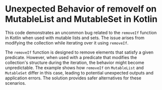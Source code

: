 # Unexpected Behavior of removeIf on MutableList and MutableSet in Kotlin

This code demonstrates an uncommon bug related to the `removeIf` function in Kotlin when used with mutable lists and sets.  The issue arises from modifying the collection while iterating over it using `removeIf`.

The `removeIf` function is designed to remove elements that satisfy a given predicate. However, when used with a predicate that modifies the collection's structure during the iteration, the behavior might become unpredictable.  The example shows how `removeIf` on `MutableList` and `MutableSet` differ in this case, leading to potential unexpected outputs and application errors. The solution provides safer alternatives for these scenarios.